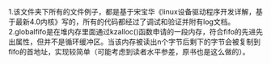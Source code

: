 1.该文件夹下所有的文件例子，都是基于宋宝华《linux设备驱动程序开发详解，基于最新4.0内核》写的，所有的代码都经过了调试和验证并附有log文档。
2.globalfifo是在堆内存里面通过kzalloc()函数申请的一段内存，符合fifo的先进先出属性，但并不是循环缓冲区。当该内存被读出n个字节后剩下的字节会被复制到fifo的首地址，实现较简单（可能考虑到读者水平参差，原书也是这么做的）。